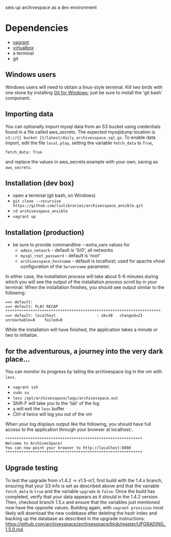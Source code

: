 sets up archivespace as a dev environment

# Dependencies
- [vagrant](https://www.vagrantup.com/downloads.html)
- [virtualbox](http://www.oracle.com/technetwork/server-storage/virtualbox/downloads/index.html)
- a terminal
- git
  
## Windows users
Windows users will need to obtain a linux-style terminal.
Kill two birds with one stone by installing [Git for Windows](https://git-scm.com/downloads); just be sure to install the 'git bash' component.

## Importing data
You can optionally import mysql data from an S3 bucket using credentials found in a file called aws_secrets. 
The expected mysqldump location is `s3://{{ bucket }}/latest/daily_archivesspace.sql.gz`.
To enable data import, edit the file `local.play`, setting the variable `fetch_data` to `True`, 

~~~
fetch_data: True
~~~

and replace the values in aws_secrets.example with your own, saving as `aws_secrets`.

## Installation (dev box)
- open a terminal (git bash, on Windows)
- `git clone --recursive https://github.com/lsulibraries/archivesspace_ansible.git`
- `cd archivesspace_ansible`
- `vagrant up`


## Installation (production)
- be sure to provide commandline --extra_vars values for 
  - `admin_network` - default is '0/0', all networks
  - `mysql_root_password` - default is 'root'
  - `archivesspace_hostname` - default is localhost; used for apache vhost configuration of the `Servername` parameter.

In either case, the installation process will take about 5-6 minutes during which you will see the output of the installation process scroll by in your terminal.
When the installation finishes, you should see output similar to the following:

	==> default:
	==> default: PLAY RECAP ********************************************************************
	==> default: localhost                  : ok=38   changed=23   unreachable=0    failed=0

While the installation will have finished, the application takes a minute or two to initialize.


## for the adventurous, a journey into the very dark place...

You can monitor its progress by tailing the archivespace log in the vm with `less`.
- `vagrant ssh`
- `sudo su`
- `less /opt/archivesspace/logs/archivesspace.out`
- Shift-F will take you to the 'tail' of the log
- `q` will exit the `less` buffer
- Ctrl-d twice will log you out of the vm

When your log displays output like the following, you should have full access to the application through your browser at localhost:<port-number>.

	************************************************************
	Welcome to ArchivesSpace!
	You can now point your browser to http://localhost:8080
	************************************************************


## Upgrade testing

To test the upgrade from v1.4.2 -> v1.5-rc1, first build with the 1.4.x branch, ensuring that your S3 info is set as described above and that the variable `fetch_data` is `true` and the variable `upgrade` is `false`. Once the build has completed, verify that your data appears as it should in the 1.4.2 version. Then, checkout branch 1.5.x and ensure that the variables just mentioned now have the opposite values. Building again, with `vagrant provision` most likely will download the new codebase after deleting the hsolr index and backing up the database as described in the upgrade instructions: https://github.com/archivesspace/archivesspace/blob/master/UPGRADING_1.5.0.md.
